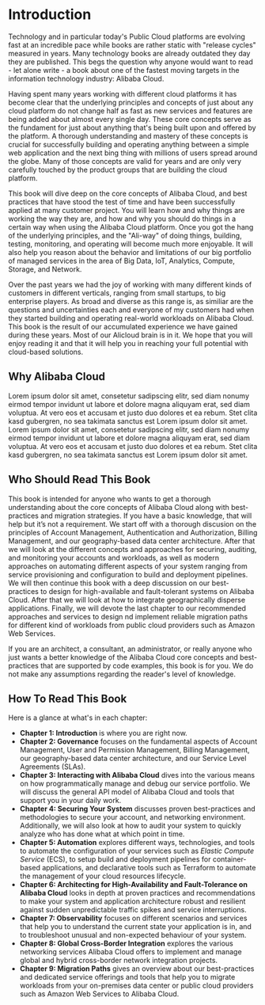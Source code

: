 # Introduction
Technology and in particular today's Public Cloud platforms are evolving fast at an incredible pace while books are rather static with "release cycles" measured in years. Many technology books are already outdated they day they are published. This begs the question why anyone would want to read - let alone write - a book about one of the fastest moving targets in the information technology industry: Alibaba Cloud.

Having spent many years working with different cloud platforms it has become clear that the underlying principles and concepts of just about any cloud platform do not change half as fast as new services and features are being added about almost every single day.
These core concepts serve as the fundament for just about anything that's being built upon and offered by the platform. A thorough understanding and mastery of these concepts is crucial for successfully building and operating anything between a simple web application and the next bing thing with millions of users spread around the globe. Many of those concepts are valid for years and are only very carefully touched by the product groups that are building the cloud platform.

This book will dive deep on the core concepts of Alibaba Cloud, and best practices that have stood the test of time and have been successfully applied at many customer project. You will learn how and why things are working the way they are, and how and why you should do things in a certain way when using the Alibaba Cloud platform. Once you got the hang of the underlying principles, and the "Ali-way" of doing things, building, testing, monitoring, and operating will become much more enjoyable. It will also help you reason about the behavior and limitations of our big portfolio of managed services in the area of Big Data, IoT, Analytics, Compute, Storage, and Network.

Over the past years we had the joy of working with many different kinds of customers in different verticals, ranging from small startups, to big enterprise players. As broad and diverse as this range is, as similiar are the questions and uncertainties each and everyone of my customers had when they started building and operating real-world workloads on Alibaba Cloud. This book is the result of our accumulated experience we have gained during these years. Most of our Alicloud brain is in it. We hope that you will enjoy reading it and that it will help you in reaching your full potential with cloud-based solutions.

## Why Alibaba Cloud
Lorem ipsum dolor sit amet, consetetur sadipscing elitr, sed diam nonumy eirmod tempor invidunt ut labore et dolore magna aliquyam erat, sed diam voluptua. At vero eos et accusam et justo duo dolores et ea rebum. Stet clita kasd gubergren, no sea takimata sanctus est Lorem ipsum dolor sit amet. Lorem ipsum dolor sit amet, consetetur sadipscing elitr, sed diam nonumy eirmod tempor invidunt ut labore et dolore magna aliquyam erat, sed diam voluptua. At vero eos et accusam et justo duo dolores et ea rebum. Stet clita kasd gubergren, no sea takimata sanctus est Lorem ipsum dolor sit amet.

## Who Should Read This Book
This book is intended for anyone who wants to get a thorough understanding about the core concepts of Alibaba Cloud along with best-practices and migration strategies. If you have a basic knowledge, that will help but it’s not a requirement. We start off with a thorough discusion on the principles of Account Management, Authentication and Authorization, Billing Management, and our geography-based data center architecture. After that we will look at the different concepts and approaches for securing, auditing, and monitoring your accounts and workloads, as well as modern approaches on automating different aspects of your system ranging from service provisioning and configuration to build and deployment pipelines. We will then continue this book with a deep discussion on our best-practices to design for high-available and fault-tolerant systems on Alibaba Cloud. After that we will look at how to integrate geographically disperse applications. Finally, we will devote the last chapter to our recommended approaches and services to design nd implement reliable migration paths for different kind of workloads from public cloud providers such as Amazon Web Services.

If you are an architect, a consultant, an administrator, or really anyone who just wants a better knowledge of the Alibaba Cloud core concepts and best-practices that are supported by code examples, this book is for you. We do not make any assumptions regarding the reader's level of knowledge.

## How To Read This Book
Here is a glance at what's in each chapter:
- **Chapter 1: Introduction** is where you are right now. 
- **Chapter 2: Governance** focuses on the fundamental aspects of Account Management, User and Permission Management, Billing Management, our geography-based data center architecture, and our Service Level Agreements (SLAs).
- **Chapter 3: Interacting with Alibaba Cloud** dives into the various means on how programmatically manage and debug our service portfolio. We will discuss the general API model of Alibaba Cloud and tools that support you in your daily work.
- **Chapter 4: Securing Your System** discusses proven best-practices and methodologies to secure your account, and networking environment. Additionally, we will also look at how to audit your system to quickly analyze who has done what at which point in time. 
- **Chapter 5: Automation** explores different ways, technologies, and tools to automate the configuration of your services such as *Elastic Compute Service* (ECS), to setup build and deployment pipelines for container-based applications, and declarative tools such as Terraform to automate the management of your cloud resources lifecycle.
- **Chapter 6: Architecting for High-Availability and Fault-Tolerance on Alibaba Cloud** looks in depth at proven practices and recommendations to make your system and application architecture robust and resilient against sudden unpredictable traffic spikes and service interruptions.
- **Chapter 7: Observability** focuses on different scenarios and services that help you to understand the current state your application is in, and to troubleshoot unusual and non-expected behaviour of your system.
- **Chapter 8: Global Cross-Border Integration** explores the various networking services Alibaba Cloud offers to implement and manage global and hybrid cross-border network integration projects.  
- **Chapter 9: Migration Paths** gives an overview about our best-practices and dedicated service offerings and tools that help you to migrate workloads from your on-premises data center or public cloud providers such as Amazon Web Services to Alibaba Cloud.
